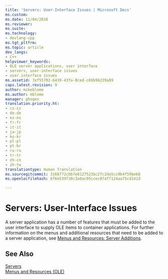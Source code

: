 ```yaml
---
title: 'Servers: User-Interface Issues | Microsoft Docs'
ms.custom: 
ms.date: 11/04/2016
ms.reviewer: 
ms.suite: 
ms.technology:
- devlang-cpp
ms.tgt_pltfrm: 
ms.topic: article
dev_langs:
- C++
helpviewer_keywords:
- OLE server applications, user interface
- servers, user-interface issues
- user interface issues
ms.assetid: 7ef55702-b439-43fa-8ced-c69b96239a89
caps.latest.revision: 9
author: mikeblome
ms.author: mblome
manager: ghogen
translation.priority.ht:
- cs-cz
- de-de
- es-es
- fr-fr
- it-it
- ja-jp
- ko-kr
- pl-pl
- pt-br
- ru-ru
- tr-tr
- zh-cn
- zh-tw
translationtype: Human Translation
ms.sourcegitcommit: 3168772cbb7e8127523bc2fc2da5cc9b4f59beb8
ms.openlocfilehash: 6f6e539f30c3a9ac95ccec07aff124aa75cd141d

---
```

# Servers: User-Interface Issues
A server application has a number of features that must be added to the user interface to supply OLE items to container applications. For further information on the menus and additional resources that need to be added to a server application, see [Menus and Resources: Server Additions](../mfc/menus-and-resources-server-additions.md).  
  
## See Also  
 [Servers](../mfc/servers.md)   
 [Menus and Resources (OLE)](../mfc/menus-and-resources-ole.md)




<!--HONumber=Jan17_HO1-->



